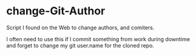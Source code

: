change-Git-Author
=================

Script I found on the Web to change authors, and comiters.

I often need to use this if I commit something from work during downtime and forget to change my git user.name for the cloned repo. 
